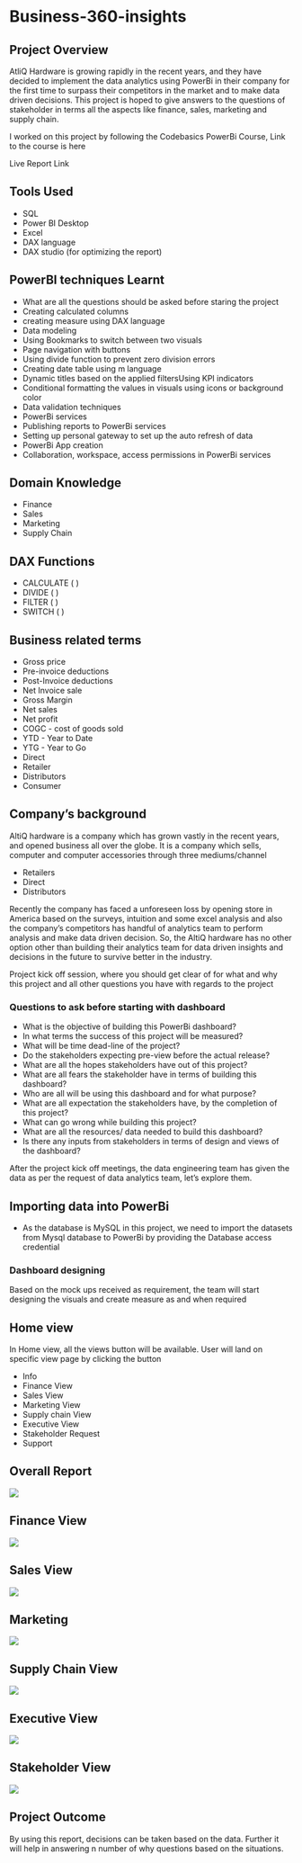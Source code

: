 # Business-360-insights
## Project Overview

AtliQ Hardware is growing rapidly in the recent years, and they have decided to implement the data analytics using PowerBi in their company for the first time to surpass their competitors in the market and to make data driven decisions. This project is hoped to give answers to the questions of stakeholder in terms all the aspects like finance, sales, marketing and supply chain.

I worked on this project by following the Codebasics PowerBi Course, Link to the course is here

Live Report Link
## Tools Used

* SQL
* Power BI Desktop
* Excel
* DAX language
* DAX studio (for optimizing the report)

## PowerBI techniques Learnt

* What are all the questions should be asked before staring the project
* Creating calculated columns
* creating measure using DAX language
* Data modeling
* Using Bookmarks to switch between two visuals
* Page navigation with buttons
* Using divide function to prevent zero division errors
* Creating date table using m language
* Dynamic titles based on the applied filtersUsing KPI indicators
* Conditional formatting the values in visuals using icons or background color
* Data validation techniques
* PowerBi services
* Publishing reports to PowerBi services
* Setting up personal gateway to set up the auto refresh of data
* PowerBi App creation
* Collaboration, workspace, access permissions in PowerBi services

## Domain Knowledge

* Finance
* Sales
* Marketing
* Supply Chain

## DAX Functions

* CALCULATE ( )
* DIVIDE ( )
* FILTER ( )
* SWITCH ( )

## Business related terms

* Gross price
* Pre-invoice deductions
* Post-Invoice deductions
* Net Invoice sale
* Gross Margin
* Net sales
* Net profit
* COGC - cost of goods sold
* YTD - Year to Date
* YTG - Year to Go
* Direct
* Retailer
* Distributors
* Consumer

## Company’s background

AltiQ hardware is a company which has grown vastly in the recent years, and opened business all over the globe. It is a company which sells, computer and computer accessories through three mediums/channel

* Retailers
* Direct
* Distributors

Recently the company has faced a unforeseen loss by opening store in America based on the surveys, intuition and some excel analysis and also the company’s competitors has handful of analytics team to perform analysis and make data driven decision. So, the AltiQ hardware has no other option other than building their analytics team for data driven insights and decisions in the future to survive better in the industry.

Project kick off session, where you should get clear of for what and why this project and all other questions you have with regards to the project
### Questions to ask before starting with dashboard

* What is the objective of building this PowerBi dashboard?
* In what terms the success of this project will be measured?
* What will be time dead-line of the project?
* Do the stakeholders expecting pre-view before the actual release?
* What are all the hopes stakeholders have out of this project?
* What are all fears the stakeholder have in terms of building this dashboard?
* Who are all will be using this dashboard and for what purpose?
* What are all expectation the stakeholders have, by the completion of this project?
* What can go wrong while building this project?
* What are all the resources/ data needed to build this dashboard?
* Is there any inputs from stakeholders in terms of design and views of the dashboard?

After the project kick off meetings, the data engineering team has given the data as per the request of data analytics team, let’s explore them.
## Importing data into PowerBi

* As the database is MySQL in this project, we need to import the datasets from Mysql database to PowerBi by providing the Database access credential

### Dashboard designing

Based on the mock ups received as requirement, the team will start designing the visuals and create measure as and when required
## Home view

In Home view, all the views button will be available. User will land on specific view page by clicking the button

* Info
* Finance View
* Sales View
* Marketing View
* Supply chain View
* Executive View
* Stakeholder Request
* Support

## Overall Report
![](https://github.com/khamidsultan/Business-360-insights/blob/e50c79f5cb6cdb3177bb45f509c6614984886f00/Resources/Overall%20Report.gif)

## Finance View
![](https://github.com/khamidsultan/Business-360-insights/blob/92d0a434e1e4b8fdc73b9fe76e71be67972b58da/Resources/Finance%20view.gif)

## Sales View
![](https://github.com/khamidsultan/Business-360-insights/blob/e50c79f5cb6cdb3177bb45f509c6614984886f00/Resources/Sales%20View.gif)

## Marketing
![](https://github.com/khamidsultan/Business-360-insights/blob/92d0a434e1e4b8fdc73b9fe76e71be67972b58da/Resources/Marketing%20view.gif)

## Supply Chain View
![](https://github.com/khamidsultan/Business-360-insights/blob/e28c5aa576359422e1e0a30d4f38bebc61075715/Resources/Supply%20chain%20View.gif)

## Executive View
![](https://github.com/khamidsultan/Business-360-insights/blob/92d0a434e1e4b8fdc73b9fe76e71be67972b58da/Resources/Executive%20view.gif)

## Stakeholder View
![](https://github.com/khamidsultan/Business-360-insights/blob/e2a9712f9dc4d5e50fd7c8c40d53055264029629/Resources/Stakeholder%20View.gif)

## Project Outcome
By using this report, decisions can be taken based on the data. Further it will help in answering n number of why questions based on the situations.
